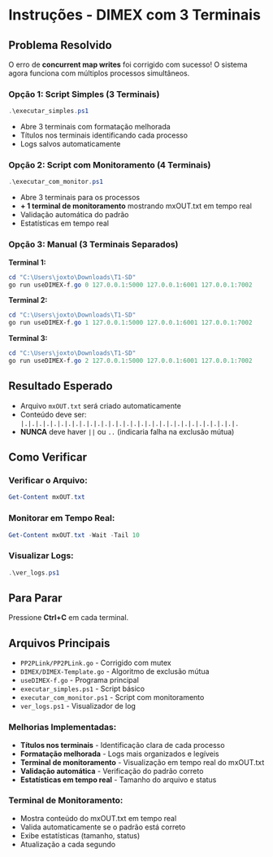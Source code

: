 # Instruções - DIMEX com 3 Terminais

## Problema Resolvido
O erro de **concurrent map writes** foi corrigido com sucesso! O sistema agora funciona com múltiplos processos simultâneos.


### Opção 1: Script Simples (3 Terminais)
```powershell
.\executar_simples.ps1
```
- Abre 3 terminais com formatação melhorada
- Títulos nos terminais identificando cada processo
- Logs salvos automaticamente

### Opção 2: Script com Monitoramento (4 Terminais)
```powershell
.\executar_com_monitor.ps1
```
- Abre 3 terminais para os processos
- **+ 1 terminal de monitoramento** mostrando mxOUT.txt em tempo real
- Validação automática do padrão
- Estatísticas em tempo real

### Opção 3: Manual (3 Terminais Separados)

**Terminal 1:**
```powershell
cd "C:\Users\joxto\Downloads\T1-SD"
go run useDIMEX-f.go 0 127.0.0.1:5000 127.0.0.1:6001 127.0.0.1:7002
```

**Terminal 2:**
```powershell
cd "C:\Users\joxto\Downloads\T1-SD"
go run useDIMEX-f.go 1 127.0.0.1:5000 127.0.0.1:6001 127.0.0.1:7002
```

**Terminal 3:**
```powershell
cd "C:\Users\joxto\Downloads\T1-SD"
go run useDIMEX-f.go 2 127.0.0.1:5000 127.0.0.1:6001 127.0.0.1:7002
```

## Resultado Esperado

- Arquivo `mxOUT.txt` será criado automaticamente
- Conteúdo deve ser: `|.|.|.|.|.|.|.|.|.|.|.|.|.|.|.|.|.|.|.|.|.|.|.|.|.|.|.|.|.|.`
- **NUNCA** deve haver `||` ou `..` (indicaria falha na exclusão mútua)

## Como Verificar

### Verificar o Arquivo:
```powershell
Get-Content mxOUT.txt
```

### Monitorar em Tempo Real:
```powershell
Get-Content mxOUT.txt -Wait -Tail 10
```

### Visualizar Logs:
```powershell
.\ver_logs.ps1
```

## Para Parar
Pressione **Ctrl+C** em cada terminal.

## Arquivos Principais
- `PP2PLink/PP2PLink.go` - Corrigido com mutex
- `DIMEX/DIMEX-Template.go` - Algoritmo de exclusão mútua
- `useDIMEX-f.go` - Programa principal
- `executar_simples.ps1` - Script básico
- `executar_com_monitor.ps1` - Script com monitoramento 
- `ver_logs.ps1` - Visualizador de log


### Melhorias Implementadas:
- **Títulos nos terminais** - Identificação clara de cada processo
- **Formatação melhorada** - Logs mais organizados e legíveis
- **Terminal de monitoramento** - Visualização em tempo real do mxOUT.txt
- **Validação automática** - Verificação do padrão correto
- **Estatísticas em tempo real** - Tamanho do arquivo e status

### Terminal de Monitoramento:
- Mostra conteúdo do mxOUT.txt em tempo real
- Valida automaticamente se o padrão está correto
- Exibe estatísticas (tamanho, status)
- Atualização a cada segundo

